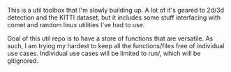This is a util toolbox that I'm slowly building up.
A lot of it's geared to 2d/3d detection and the KITTI dataset, but it includes some stuff interfacing with comet and random linux utilities I've had to use.

Goal of this util repo is to have a store of functions that are versatile.
As such, I am trying my hardest to keep all the functions/files free of individual use cases.
Individual use cases will be limited to run/, which will be gitignored.

